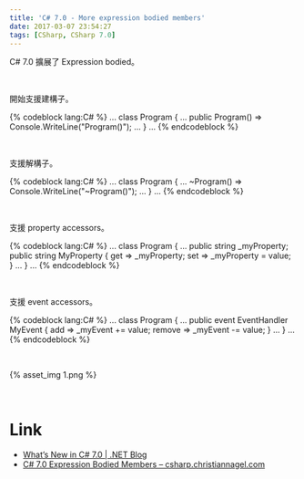 ```yaml
---
title: 'C# 7.0 - More expression bodied members'
date: 2017-03-07 23:54:27
tags: [CSharp, CSharp 7.0]
---
```


C# 7.0 擴展了 Expression bodied。  

<!-- More -->

<br/>


開始支援建構子。  

{% codeblock lang:C# %}
...
class Program
{
    ...
    public Program() => Console.WriteLine("Program()");
    ...
}
...
{% endcodeblock %}

<br/>


支援解構子。  

{% codeblock lang:C# %}
...
class Program
{
    ...
    ~Program() => Console.WriteLine("~Program()");
    ...
}
...
{% endcodeblock %}

<br/>


支援 property accessors。  

{% codeblock lang:C# %}
...
class Program
{
    ...
    public string _myProperty;
    public string MyProperty
    {
        get => _myProperty;
        set => _myProperty = value;
    }
    ...
}
...
{% endcodeblock %}

<br/>


支援 event accessors。  

{% codeblock lang:C# %}
...
class Program
{
    ...
    public event EventHandler MyEvent
    {
        add => _myEvent += value;
        remove => _myEvent -= value;
    }
    ...
}
...
{% endcodeblock %}

<br/>


{% asset_img 1.png %}

<br/>


Link
=====
* [What’s New in C# 7.0 | .NET Blog](https://blogs.msdn.microsoft.com/dotnet/2016/08/24/whats-new-in-csharp-7-0/)
* [C# 7.0 Expression Bodied Members – csharp.christiannagel.com](https://csharp.christiannagel.com/2017/01/25/expressionbodiedmembers/)
